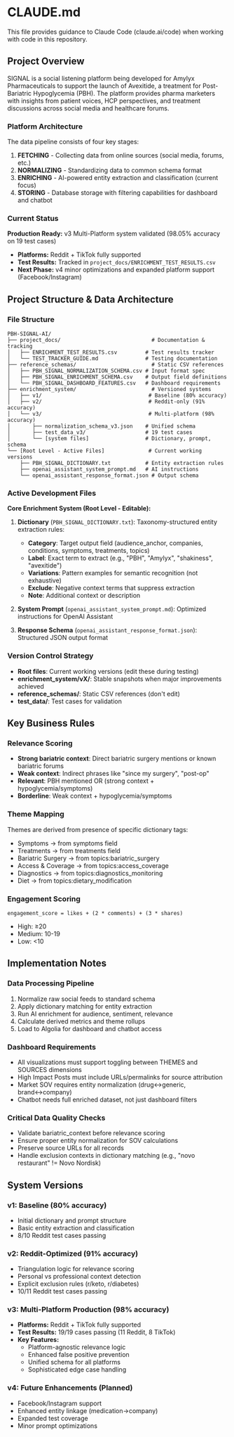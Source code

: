 # CLAUDE.md

This file provides guidance to Claude Code (claude.ai/code) when working with code in this repository.

## Project Overview

SIGNAL is a social listening platform being developed for Amylyx Pharmaceuticals to support the launch of Avexitide, a treatment for Post-Bariatric Hypoglycemia (PBH). The platform provides pharma marketers with insights from patient voices, HCP perspectives, and treatment discussions across social media and healthcare forums.

### Platform Architecture

The data pipeline consists of four key stages:
1. **FETCHING** - Collecting data from online sources (social media, forums, etc.)
2. **NORMALIZING** - Standardizing data to common schema format
3. **ENRICHING** - AI-powered entity extraction and classification (current focus)
4. **STORING** - Database storage with filtering capabilities for dashboard and chatbot

### Current Status

**Production Ready:** v3 Multi-Platform system validated (98.05% accuracy on 19 test cases)
- **Platforms:** Reddit + TikTok fully supported
- **Test Results:** Tracked in `project_docs/ENRICHMENT_TEST_RESULTS.csv`
- **Next Phase:** v4 minor optimizations and expanded platform support (Facebook/Instagram)

## Project Structure & Data Architecture

### File Structure
```
PBH-SIGNAL-AI/
├── project_docs/                             # Documentation & tracking
│   ├── ENRICHMENT_TEST_RESULTS.csv         # Test results tracker
│   └── TEST_TRACKER_GUIDE.md               # Testing documentation
├── reference_schemas/                        # Static CSV references
│   ├── PBH_SIGNAL_NORMALIZATION_SCHEMA.csv # Input format spec
│   ├── PBH_SIGNAL_ENRICHMENT_SCHEMA.csv    # Output field definitions
│   └── PBH_SIGNAL_DASHBOARD_FEATURES.csv   # Dashboard requirements
├── enrichment_system/                        # Versioned systems
│   ├── v1/                                  # Baseline (80% accuracy)
│   ├── v2/                                  # Reddit-only (91% accuracy)
│   └── v3/                                  # Multi-platform (98% accuracy)
│       ├── normalization_schema_v3.json    # Unified schema
│       ├── test_data_v3/                   # 19 test cases
│       └── [system files]                  # Dictionary, prompt, schema
└── [Root Level - Active Files]              # Current working versions
    ├── PBH_SIGNAL_DICTIONARY.txt           # Entity extraction rules
    ├── openai_assistant_system_prompt.md   # AI instructions
    └── openai_assistant_response_format.json # Output schema
```

### Active Development Files

**Core Enrichment System (Root Level - Editable):**
1. **Dictionary** (`PBH_SIGNAL_DICTIONARY.txt`): Taxonomy-structured entity extraction rules:
   - **Category**: Target output field (audience_anchor, companies, conditions, symptoms, treatments, topics)
   - **Label**: Exact term to extract (e.g., "PBH", "Amylyx", "shakiness", "avexitide")  
   - **Variations**: Pattern examples for semantic recognition (not exhaustive)
   - **Exclude**: Negative context terms that suppress extraction
   - **Note**: Additional context or description

2. **System Prompt** (`openai_assistant_system_prompt.md`): Optimized instructions for OpenAI Assistant
3. **Response Schema** (`openai_assistant_response_format.json`): Structured JSON output format

### Version Control Strategy
- **Root files**: Current working versions (edit these during testing)
- **enrichment_system/vX/**: Stable snapshots when major improvements achieved
- **reference_schemas/**: Static CSV references (don't edit)
- **test_data/**: Test cases for validation

## Key Business Rules

### Relevance Scoring
- **Strong bariatric context**: Direct bariatric surgery mentions or known bariatric forums
- **Weak context**: Indirect phrases like "since my surgery", "post-op"
- **Relevant**: PBH mentioned OR (strong context + hypoglycemia/symptoms)
- **Borderline**: Weak context + hypoglycemia/symptoms

### Theme Mapping
Themes are derived from presence of specific dictionary tags:
- Symptoms → from symptoms field
- Treatments → from treatments field  
- Bariatric Surgery → from topics:bariatric_surgery
- Access & Coverage → from topics:access_coverage
- Diagnostics → from topics:diagnostics_monitoring
- Diet → from topics:dietary_modification

### Engagement Scoring
`engagement_score = likes + (2 * comments) + (3 * shares)`
- High: ≥20
- Medium: 10-19
- Low: <10

## Implementation Notes

### Data Processing Pipeline
1. Normalize raw social feeds to standard schema
2. Apply dictionary matching for entity extraction
3. Run AI enrichment for audience, sentiment, relevance
4. Calculate derived metrics and theme rollups
5. Load to Algolia for dashboard and chatbot access

### Dashboard Requirements
- All visualizations must support toggling between THEMES and SOURCES dimensions
- High Impact Posts must include URLs/permalinks for source attribution
- Market SOV requires entity normalization (drug↔generic, brand↔company)
- Chatbot needs full enriched dataset, not just dashboard filters

### Critical Data Quality Checks
- Validate bariatric_context before relevance scoring
- Ensure proper entity normalization for SOV calculations
- Preserve source URLs for all records
- Handle exclusion contexts in dictionary matching (e.g., "novo restaurant" != Novo Nordisk)

## System Versions

### v1: Baseline (80% accuracy)
- Initial dictionary and prompt structure
- Basic entity extraction and classification
- 8/10 Reddit test cases passing

### v2: Reddit-Optimized (91% accuracy) 
- Triangulation logic for relevance scoring
- Personal vs professional context detection
- Explicit exclusion rules (r/keto, r/diabetes)
- 10/11 Reddit test cases passing

### v3: Multi-Platform Production (98% accuracy)
- **Platforms:** Reddit + TikTok fully supported
- **Test Results:** 19/19 cases passing (11 Reddit, 8 TikTok)
- **Key Features:**
  - Platform-agnostic relevance logic
  - Enhanced false positive prevention
  - Unified schema for all platforms
  - Sophisticated edge case handling

### v4: Future Enhancements (Planned)
- Facebook/Instagram support
- Enhanced entity linkage (medication→company)
- Expanded test coverage
- Minor prompt optimizations